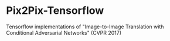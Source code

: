 # Pix2Pix-Tensorflow
Tensorflow implementations of "Image-to-Image Translation with Conditional Adversarial Networks" (CVPR 2017)
